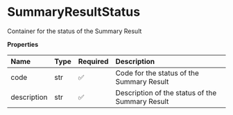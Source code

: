 # SummaryResultStatus

Container for the status of the Summary Result

**Properties**

| Name        | Type | Required | Description                                     |
| :---------- | :--- | :------- | :---------------------------------------------- |
| code        | str  | ✅       | Code for the status of the Summary Result       |
| description | str  | ✅       | Description of the status of the Summary Result |

<!-- This file was generated by liblab | https://liblab.com/ -->
